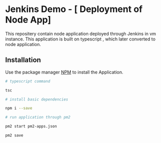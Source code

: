 # Jenkins Demo - [ Deployment of Node App]

This repositery contain node application deployed through Jenkins in vm instance.
This application is built on typescript , which later converted to node application.

## Installation

Use the package manager [NPM](https://www.npmjs.com/) to install the Application.

```bash
# typescript command

tsc

# install basic dependencies

npm i --save

# run application through pm2

pm2 start pm2-apps.json

pm2 save
